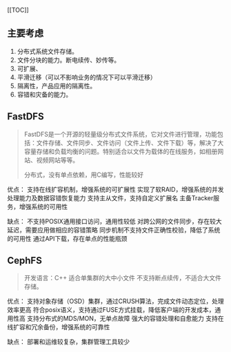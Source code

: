 [[TOC]]

## 主要考虑

1. 分布式系统文件存储。
2. 文件分块的能力。断电续传、妙传等。
3. 可扩展、
4. 平滑迁移（可以不影响业务的情况下可以平滑迁移）
5. 隔离性，产品应用的隔离性。
6. 容错和灾备的能力。

## FastDFS
>
> FastDFS是一个开源的轻量级分布式文件系统，它对文件进行管理，功能包括：文件存储、文件同步、文件访问（文件上传、文件下载）等，解决了大容量存储和负载均衡的问题。特别适合以文件为载体的在线服务，如相册网站、视频网站等等。
>
> 分布式，没有单点依赖，用C编写，性能较好

优点：
支持在线扩容机制，增强系统的可扩展性
实现了软RAID，增强系统的并发处理能力及数据容错恢复能力
支持主从文件，支持自定义扩展名
主备Tracker服务，增强系统的可用性

缺点：
不支持POSIX通用接口访问，通用性较低
对跨公网的文件同步，存在较大延迟，需要应用做相应的容错策略
同步机制不支持文件正确性校验，降低了系统的可用性
通过API下载，存在单点的性能瓶颈

## CephFS
>
> 开发语言：C++
> 适合单集群的大中小文件
> 不支持断点续传，不适合大文件存储。

优点：
支持对象存储（OSD）集群，通过CRUSH算法，完成文件动态定位，处理效率更高
符合posix语义，支持通过FUSE方式挂载，降低客户端的开发成本，通用性高
支持分布式的MDS/MON，无单点故障
强大的容错处理和自愈能力
支持在线扩容和冗余备份，增强系统的可靠性

缺点：
部署和运维较复杂，集群管理工具较少
